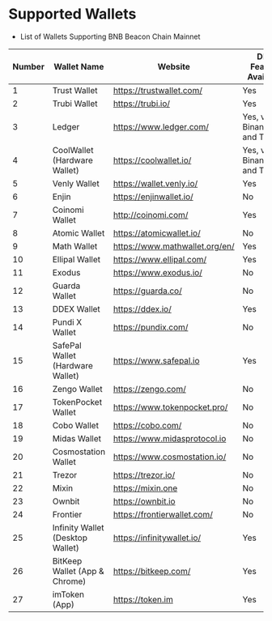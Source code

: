 # Supported Wallets

* List of Wallets Supporting BNB Beacon Chain Mainnet

| Number | Wallet Name                                            | Website                          |DEX Feature Available|Testnet Support|WalletConnect Support|
| ------ | ------------------------------------------------------ | -------------------------------- |-----| -----|-----|
| 1      | Trust Wallet                  | <https://trustwallet.com/>       |Yes  | Yes|Yes|
| 2      | Trubi Wallet                  | <https://trubi.io/>              |Yes| No|Yes|
| 3      | Ledger          | <https://www.ledger.com/>        |Yes, via Binance.org and Trubi|Yes, via Binance.org and Trubi|Yes, via Binance.org and Trubi|Yes, via Binance.org and Trubi|
| 4      | CoolWallet (Hardware Wallet) | <https://coolwallet.io/>         |Yes, via Binance.org and Trubi|Yes, via Binance.org and Trubi|Yes, via Binance.org and Trubi|Yes, via Binance.org and Trubi|
| 5      | Venly Wallet                      | <https://wallet.venly.io/>        |Yes|Yes|Yes|
| 6      | Enjin                             | <https://enjinwallet.io/>        |No|No|No|
| 7      | Coinomi Wallet            | <http://coinomi.com/>            |Yes|No| Yes|
| 8      | Atomic Wallet           | <https://atomicwallet.io/>       |No|No| Yes|
| 9     | Math Wallet               | <https://www.mathwallet.org/en/> |Yes|No| Yes|
| 10     | Ellipal Wallet           | <https://www.ellipal.com/>       |Yes|No|  No|
| 11     | Exodus            | <https://www.exodus.io/>         |No|No|  No|
| 12     | Guarda Wallet                   | <https://guarda.co/>             |No|No|  No|
| 13     | DDEX Wallet                   | <https://ddex.io/>               |Yes|No|  No|
| 14     | Pundi X Wallet           | <https://pundix.com/>            |No|No|  No|
| 15     | SafePal Wallet (Hardware Wallet) | <https://www.safepal.io>         |Yes|No| Yes|
| 16     | Zengo Wallet                      | <https://zengo.com/>             |No|No|  No|
| 17     | TokenPocket Wallet          | <https://www.tokenpocket.pro/>   |No|No| Yes|
| 18     | Cobo Wallet                   | <https://cobo.com/>              |No|No| Yes|
| 19     | Midas Wallet               | <https://www.midasprotocol.io>   |No|No|  No|
| 20     | Cosmostation Wallet         | <https://www.cosmostation.io/>   |No|No|  No|
| 21     | Trezor         | <https://trezor.io/>             |No|No| Yes|
| 22     | Mixin          | <https://mixin.one>              |No|No|  No|
| 23     | Ownbit         | <https://ownbit.io>              |No|No|  No|
| 24     | Frontier       | <https://frontierwallet.com/>    |No|Yes|  No|
| 25     | Infinity Wallet (Desktop Wallet) | <https://infinitywallet.io/>     |Yes  | No|Yes|
| 26     | BitKeep Wallet (App & Chrome)    | <https://bitkeep.com/> |Yes|No| Yes|
| 27     | imToken (App)  | <https://token.im> |Yes|Yes| Yes|
